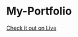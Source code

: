 # My-Portfolio
<a target="_blank" rel="nofollow" href="https://benbaba2525.github.io/My-Portfolio/">Check it out on Live</a>
